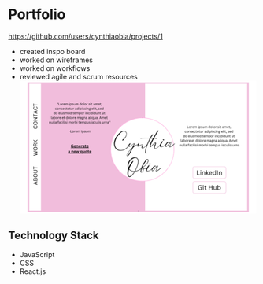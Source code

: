 # Portfolio

https://github.com/users/cynthiaobia/projects/1

- created inspo board
- worked on wireframes
- worked on workflows
- reviewed agile and scrum resources
![Alt text](portfolio.png)

## Technology Stack
- JavaScript
- CSS
- React.js